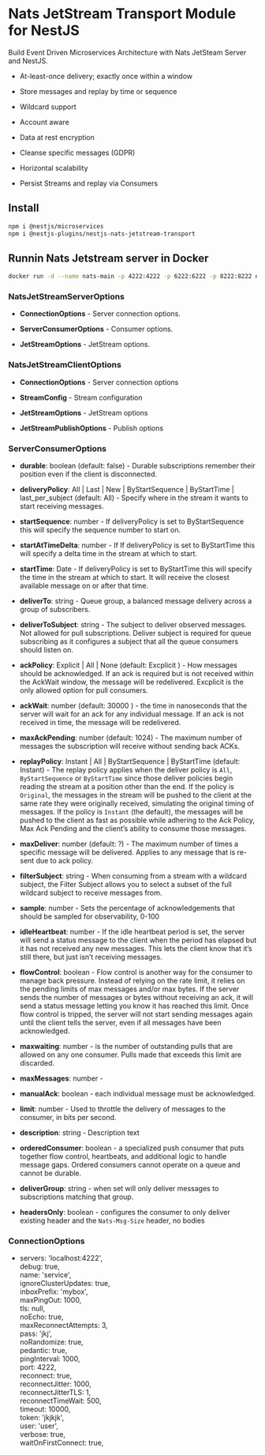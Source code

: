 # Nats JetStream Transport Module for NestJS

Build Event Driven Microservices Architecture with Nats JetSteam Server and NestJS.



- At-least-once delivery; exactly once within a window

- Store messages and replay by time or sequence

- Wildcard support

- Account aware

- Data at rest encryption

- Cleanse specific messages (GDPR)

- Horizontal scalability

- Persist Streams and replay via Consumers



## Install

```bash
npm i @nestjs/microservices
npm i @nestjs-plugins/nestjs-nats-jetstream-transport
```

## Runnin Nats Jetstream server in Docker

```bash
docker run -d --name nats-main -p 4222:4222 -p 6222:6222 -p 8222:8222 nats -js -m 8222
```



### NatsJetStreamServerOptions

- **ConnectionOptions** - Server connection options.

- **ServerConsumerOptions** - Consumer options.

- **JetStreamOptions** - JetStream options.



### NatsJetStreamClientOptions

- **ConnectionOptions** - Server connection options

- **StreamConfig** - Stream configuration

- **JetStreamOptions**  - JetStream options

- **JetStreamPublishOptions** - Publish options



### ServerConsumerOptions

- **durable**: boolean (default: false) - Durable subscriptions remember their position even if the client is disconnected.

- **deliveryPolicy**: All | Last | New | ByStartSequence | ByStartTime | last_per_subject (default: All) - Specify where in the stream it wants to start receiving messages.

- **startSequence**: number - If deliveryPolicy is set to ByStartSequence this will specify the sequence number to start on.

- **startAtTimeDelta**: number - If If deliveryPolicy is set to ByStartTime this will specify a delta time in the stream at which to start.

- **startTime**: Date - If deliveryPolicy is set to ByStartTime this will specify the time in the stream at which to start. It will receive the closest available message on or after that time.

- **deliverTo**: string - Queue group, a balanced message delivery across a group of subscribers.

- **deliverToSubject**: string - The subject to deliver observed messages. Not allowed for pull subscriptions. Deliver subject is required for queue subscribing as it configures a subject that all the queue consumers should listen on.

- **ackPolicy**: Explicit | All | None (default: Excplicit ) - How messages should be acknowledged. If an ack is required but is not received within the AckWait window, the message will be redelivered. Excplicit is the only allowed option for pull consumers.

- **ackWait**: number (default: 30000 ) - the time in nanoseconds that the server will wait for an ack for any individual message. If an ack is not received in time, the message will be redelivered.

- **maxAckPending**: number (default: 1024) - The maximum number of messages the subscription will receive without sending back ACKs.

- **replayPolicy**: Instant | All | ByStartSequence | ByStartTime (default: Instant) - The replay policy applies when the deliver policy is `All`, `ByStartSequence` or `ByStartTime` since those deliver policies begin reading the stream at a position other than the end. If the policy is `Original`, the messages in the stream will be pushed to the client at the same rate they were originally received, simulating the original timing of messages. If the policy is `Instant` (the default), the messages will be pushed to the client as fast as possible while adhering to the Ack Policy, Max Ack Pending and the client’s ability to consume those messages.

- **maxDeliver**: number (default: ?) - The maximum number of times a specific message will be delivered. Applies to any message that is re-sent due to ack policy.

- **filterSubject**: string - When consuming from a stream with a wildcard subject, the Filter Subject allows you to select a subset of the full wildcard subject to receive messages from.

- **sample**: number - Sets the percentage of acknowledgements that should be sampled for observability, 0-100

- **idleHeartbeat**: number - If the idle heartbeat period is set, the server will send a status message to the client when the period has elapsed but it has not received any new messages. This lets the client know that it’s still there, but just isn’t receiving messages.

- **flowControl**: boolean - Flow control is another way for the consumer to manage back pressure. Instead of relying on the rate limit, it relies on the pending limits of max messages and/or max bytes. If the server sends the number of messages or bytes without receiving an ack, it will send a status message letting you know it has reached this limit. Once flow control is tripped, the server will not start sending messages again until the client tells the server, even if all messages have been acknowledged.

- **maxwaiting**: number - is the number of outstanding pulls that are allowed on any one consumer. Pulls made that exceeds this limit are discarded.

- **maxMessages**: number -

- **manualAck**: boolean - each individual message must be acknowledged.

- **limit**: number - Used to throttle the delivery of messages to the consumer, in bits per second.

- **description**: string - Description text

- **orderedConsumer**: boolean - a specialized push consumer that puts together flow control, heartbeats, and additional logic to handle message gaps. Ordered consumers cannot operate on a queue and cannot be durable.

- **deliverGroup**: string - when set will only deliver messages to subscriptions matching that group.

- **headersOnly**: boolean - configures the consumer to only deliver existing header and the `Nats-Msg-Size` header, no bodies



### ConnectionOptions

- servers: 'localhost:4222',  
  debug: true,  
  name: 'service',  
  ignoreClusterUpdates: true,  
  inboxPrefix: 'mybox',  
  maxPingOut: 1000,  
  tls: null,  
  noEcho: true,  
  maxReconnectAttempts: 3,  
  pass: 'jkj',  
  noRandomize: true,  
  pedantic: true,  
  pingInterval: 1000,  
  port: 4222,  
  reconnect: true,  
  reconnectJitter: 1000,  
  reconnectJitterTLS: 1,  
  reconnectTimeWait: 500,  
  timeout: 10000,  
  token: 'jkjkjk',  
  user: 'user',  
  verbose: true,  
  waitOnFirstConnect: true,


